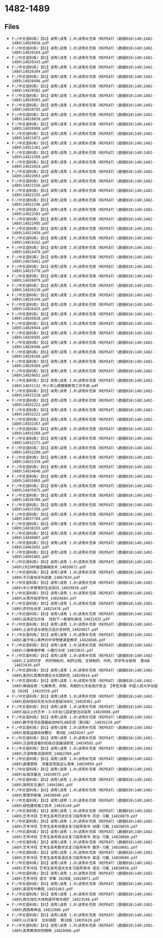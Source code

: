 # 1482-1489

## Files

- `F:/中文语料库/【01】读秀\读秀 1.0\读秀补充库（REPEAT）\数据016\148\1482-1489\14820018.pdf`
- `F:/中文语料库/【01】读秀\读秀 1.0\读秀补充库（REPEAT）\数据016\148\1482-1489\14820169.pdf`
- `F:/中文语料库/【01】读秀\读秀 1.0\读秀补充库（REPEAT）\数据016\148\1482-1489\14820343.pdf`
- `F:/中文语料库/【01】读秀\读秀 1.0\读秀补充库（REPEAT）\数据016\148\1482-1489\14820394.pdf`
- `F:/中文语料库/【01】读秀\读秀 1.0\读秀补充库（REPEAT）\数据016\148\1482-1489\14820496.pdf`
- `F:/中文语料库/【01】读秀\读秀 1.0\读秀补充库（REPEAT）\数据016\148\1482-1489\14820502.pdf`
- `F:/中文语料库/【01】读秀\读秀 1.0\读秀补充库（REPEAT）\数据016\148\1482-1489\14820503.pdf`
- `F:/中文语料库/【01】读秀\读秀 1.0\读秀补充库（REPEAT）\数据016\148\1482-1489\14820793.pdf`
- `F:/中文语料库/【01】读秀\读秀 1.0\读秀补充库（REPEAT）\数据016\148\1482-1489\14820838.pdf`
- `F:/中文语料库/【01】读秀\读秀 1.0\读秀补充库（REPEAT）\数据016\148\1482-1489\14820988.pdf`
- `F:/中文语料库/【01】读秀\读秀 1.0\读秀补充库（REPEAT）\数据016\148\1482-1489\14821072.pdf`
- `F:/中文语料库/【01】读秀\读秀 1.0\读秀补充库（REPEAT）\数据016\148\1482-1489\14821361.pdf`
- `F:/中文语料库/【01】读秀\读秀 1.0\读秀补充库（REPEAT）\数据016\148\1482-1489\14821509.pdf`
- `F:/中文语料库/【01】读秀\读秀 1.0\读秀补充库（REPEAT）\数据016\148\1482-1489\14822014.pdf`
- `F:/中文语料库/【01】读秀\读秀 1.0\读秀补充库（REPEAT）\数据016\148\1482-1489\14822053.pdf`
- `F:/中文语料库/【01】读秀\读秀 1.0\读秀补充库（REPEAT）\数据016\148\1482-1489\14822156.pdf`
- `F:/中文语料库/【01】读秀\读秀 1.0\读秀补充库（REPEAT）\数据016\148\1482-1489\14822255.pdf`
- `F:/中文语料库/【01】读秀\读秀 1.0\读秀补充库（REPEAT）\数据016\148\1482-1489\14822296.pdf`
- `F:/中文语料库/【01】读秀\读秀 1.0\读秀补充库（REPEAT）\数据016\148\1482-1489\14822503.pdf`
- `F:/中文语料库/【01】读秀\读秀 1.0\读秀补充库（REPEAT）\数据016\148\1482-1489\14822995.pdf`
- `F:/中文语料库/【01】读秀\读秀 1.0\读秀补充库（REPEAT）\数据016\148\1482-1489\14823459.pdf`
- `F:/中文语料库/【01】读秀\读秀 1.0\读秀补充库（REPEAT）\数据016\148\1482-1489\14824242.pdf`
- `F:/中文语料库/【01】读秀\读秀 1.0\读秀补充库（REPEAT）\数据016\148\1482-1489\14824479.pdf`
- `F:/中文语料库/【01】读秀\读秀 1.0\读秀补充库（REPEAT）\数据016\148\1482-1489\14825041.pdf`
- `F:/中文语料库/【01】读秀\读秀 1.0\读秀补充库（REPEAT）\数据016\148\1482-1489\14825778.pdf`
- `F:/中文语料库/【01】读秀\读秀 1.0\读秀补充库（REPEAT）\数据016\148\1482-1489\14826079.pdf`
- `F:/中文语料库/【01】读秀\读秀 1.0\读秀补充库（REPEAT）\数据016\148\1482-1489\14826139.pdf`
- `F:/中文语料库/【01】读秀\读秀 1.0\读秀补充库（REPEAT）\数据016\148\1482-1489\14826349.pdf`
- `F:/中文语料库/【01】读秀\读秀 1.0\读秀补充库（REPEAT）\数据016\148\1482-1489\14826425.pdf`
- `F:/中文语料库/【01】读秀\读秀 1.0\读秀补充库（REPEAT）\数据016\148\1482-1489\14826828.pdf`
- `F:/中文语料库/【01】读秀\读秀 1.0\读秀补充库（REPEAT）\数据016\148\1482-1489\14826944.pdf`
- `F:/中文语料库/【01】读秀\读秀 1.0\读秀补充库（REPEAT）\数据016\148\1482-1489\14826945.pdf`
- `F:/中文语料库/【01】读秀\读秀 1.0\读秀补充库（REPEAT）\数据016\148\1482-1489\14826946.pdf`
- `F:/中文语料库/【01】读秀\读秀 1.0\读秀补充库（REPEAT）\数据016\148\1482-1489\14828160.pdf`
- `F:/中文语料库/【01】读秀\读秀 1.0\读秀补充库（REPEAT）\数据016\148\1482-1489\14829369.pdf`
- `F:/中文语料库/【01】读秀\读秀 1.0\读秀补充库（REPEAT）\数据016\148\1482-1489\14829652.pdf`
- `F:/中文语料库/【01】读秀\读秀 1.0\读秀补充库（REPEAT）\数据016\148\1482-1489\14831132_中小学心理健康教育工作手册.pdf`
- `F:/中文语料库/【01】读秀\读秀 1.0\读秀补充库（REPEAT）\数据016\148\1482-1489\14831528.pdf`
- `F:/中文语料库/【01】读秀\读秀 1.0\读秀补充库（REPEAT）\数据016\148\1482-1489\14832222.pdf`
- `F:/中文语料库/【01】读秀\读秀 1.0\读秀补充库（REPEAT）\数据016\148\1482-1489\14832223.pdf`
- `F:/中文语料库/【01】读秀\读秀 1.0\读秀补充库（REPEAT）\数据016\148\1482-1489\14832267.pdf`
- `F:/中文语料库/【01】读秀\读秀 1.0\读秀补充库（REPEAT）\数据016\148\1482-1489\14832268.pdf`
- `F:/中文语料库/【01】读秀\读秀 1.0\读秀补充库（REPEAT）\数据016\148\1482-1489\14832271.pdf`
- `F:/中文语料库/【01】读秀\读秀 1.0\读秀补充库（REPEAT）\数据016\148\1482-1489\14832280.pdf`
- `F:/中文语料库/【01】读秀\读秀 1.0\读秀补充库（REPEAT）\数据016\148\1482-1489\14832339.pdf`
- `F:/中文语料库/【01】读秀\读秀 1.0\读秀补充库（REPEAT）\数据016\148\1482-1489\14834646.pdf`
- `F:/中文语料库/【01】读秀\读秀 1.0\读秀补充库（REPEAT）\数据016\148\1482-1489\14835065.pdf`
- `F:/中文语料库/【01】读秀\读秀 1.0\读秀补充库（REPEAT）\数据016\148\1482-1489\14835075.pdf`
- `F:/中文语料库/【01】读秀\读秀 1.0\读秀补充库（REPEAT）\数据016\148\1482-1489\14836700.pdf`
- `F:/中文语料库/【01】读秀\读秀 1.0\读秀补充库（REPEAT）\数据016\148\1482-1489\14837356.pdf`
- `F:/中文语料库/【01】读秀\读秀 1.0\读秀补充库（REPEAT）\数据016\148\1482-1489\14837784.pdf`
- `F:/中文语料库/【01】读秀\读秀 1.0\读秀补充库（REPEAT）\数据016\148\1482-1489\14838193.pdf`
- `F:/中文语料库/【01】读秀\读秀 1.0\读秀补充库（REPEAT）\数据016\148\1482-1489\14840007.pdf`
- `F:/中文语料库/【01】读秀\读秀 1.0\读秀补充库（REPEAT）\数据016\148\1482-1489\14862692.pdf`
- `F:/中文语料库/【01】读秀\读秀 1.0\读秀补充库（REPEAT）\数据016\148\1482-1489\14891865.pdf`
- `F:/中文语料库/【01】读秀\读秀 1.0\读秀补充库（REPEAT）\数据016\148\1482-1489\CRISRP基因编辑技术_14850072.pdf`
- `F:/中文语料库/【01】读秀\读秀 1.0\读秀补充库（REPEAT）\数据016\148\1482-1489\不只是匈牙利民歌_14867839.pdf`
- `F:/中文语料库/【01】读秀\读秀 1.0\读秀补充库（REPEAT）\数据016\148\1482-1489\中小学德育的生态回归_14829038.pdf`
- `F:/中文语料库/【01】读秀\读秀 1.0\读秀补充库（REPEAT）\数据016\148\1482-1489\从零开始学写作_14824684.pdf`
- `F:/中文语料库/【01】读秀\读秀 1.0\读秀补充库（REPEAT）\数据016\148\1482-1489\农村社会学_14823478.pdf`
- `F:/中文语料库/【01】读秀\读秀 1.0\读秀补充库（REPEAT）\数据016\148\1482-1489\品类定位升级  找到下一条增长曲线_14822425.pdf`
- `F:/中文语料库/【01】读秀\读秀 1.0\读秀补充库（REPEAT）\数据016\148\1482-1489\土话平话与濒危汉语方言研究_14828027.pdf`
- `F:/中文语料库/【01】读秀\读秀 1.0\读秀补充库（REPEAT）\数据016\148\1482-1489\基于核心素养的中学物理课堂教学_14828046.pdf`
- `F:/中文语料库/【01】读秀\读秀 1.0\读秀补充库（REPEAT）\数据016\148\1482-1489\小猪唏哩呼噜 小猪打冰球_14833015.pdf`
- `F:/中文语料库/【01】读秀\读秀 1.0\读秀补充库（REPEAT）\数据016\148\1482-1489\工业药剂学  供药物制剂、制药过程、生物制药、中药、药学专业使用  第4版_14823439.pdf`
- `F:/中文语料库/【01】读秀\读秀 1.0\读秀补充库（REPEAT）\数据016\148\1482-1489\差别化政策的理论与实践研究_14820014.pdf`
- `F:/中文语料库/【01】读秀\读秀 1.0\读秀补充库（REPEAT）\数据016\148\1482-1489\情绪自救：化解焦虑、抑郁、失眠的七天自我疗愈法 【李宏夫著 中国人民大学出版社 2020】_14829359.pdf`
- `F:/中文语料库/【01】读秀\读秀 1.0\读秀补充库（REPEAT）\数据016\148\1482-1489\招标投标实务与热点答疑360问_14820361.pdf`
- `F:/中文语料库/【01】读秀\读秀 1.0\读秀补充库（REPEAT）\数据016\148\1482-1489\指尖上的艺术：3-6岁幼儿园泥塑活动指导_14828086.pdf`
- `F:/中文语料库/【01】读秀\读秀 1.0\读秀补充库（REPEAT）\数据016\148\1482-1489\数字信号处理基础及MATLAB实现（第3版）_14835219.pdf`
- `F:/中文语料库/【01】读秀\读秀 1.0\读秀补充库（REPEAT）\数据016\148\1482-1489\智能运输系统概论  第4版_14829247.pdf`
- `F:/中文语料库/【01】读秀\读秀 1.0\读秀补充库（REPEAT）\数据016\148\1482-1489\汉语母语者的初级日语偏误研究_14834503.pdf`
- `F:/中文语料库/【01】读秀\读秀 1.0\读秀补充库（REPEAT）\数据016\148\1482-1489\汉语物象词语研究_14862360.pdf`
- `F:/中文语料库/【01】读秀\读秀 1.0\读秀补充库（REPEAT）\数据016\148\1482-1489\直播营销  流量变现就这么简单_14820059.pdf`
- `F:/中文语料库/【01】读秀\读秀 1.0\读秀补充库（REPEAT）\数据016\148\1482-1489\私域流量池_14820075.pdf`
- `F:/中文语料库/【01】读秀\读秀 1.0\读秀补充库（REPEAT）\数据016\148\1482-1489\简明天文通识_14841081.pdf`
- `F:/中文语料库/【01】读秀\读秀 1.0\读秀补充库（REPEAT）\数据016\148\1482-1489\管理学新编_14820040.pdf`
- `F:/中文语料库/【01】读秀\读秀 1.0\读秀补充库（REPEAT）\数据016\148\1482-1489\绿色建筑施工技术_14826140.pdf`
- `F:/中文语料库/【01】读秀\读秀 1.0\读秀补充库（REPEAT）\数据016\148\1482-1489\艺考冲冠 艺考生高考历史总复习指导用书 历史·习案_14828079.pdf`
- `F:/中文语料库/【01】读秀\读秀 1.0\读秀补充库（REPEAT）\数据016\148\1482-1489\艺考冲冠 艺考生高考地理总复习指导用书 地理·习案_14828059.pdf`
- `F:/中文语料库/【01】读秀\读秀 1.0\读秀补充库（REPEAT）\数据016\148\1482-1489\艺考冲冠 艺考生高考政治总复习指导用书 政治·习案_14828060.pdf`
- `F:/中文语料库/【01】读秀\读秀 1.0\读秀补充库（REPEAT）\数据016\148\1482-1489\艺考冲冠 艺考生高考数学总复习指导用书 数学·习案_14828081.pdf`
- `F:/中文语料库/【01】读秀\读秀 1.0\读秀补充库（REPEAT）\数据016\148\1482-1489\艺考冲冠 艺考生高考英语总复习指导用书 英语·习案_14828080.pdf`
- `F:/中文语料库/【01】读秀\读秀 1.0\读秀补充库（REPEAT）\数据016\148\1482-1489\艺考冲冠 艺考生高考语文总复习指导用书 语文·习案_14828058.pdf`
- `F:/中文语料库/【01】读秀\读秀 1.0\读秀补充库（REPEAT）\数据016\148\1482-1489\艺考冲冠 语文 学案 2020版_14828071.pdf`
- `F:/中文语料库/【01】读秀\读秀 1.0\读秀补充库（REPEAT）\数据016\148\1482-1489\英语写作教程_14831463.pdf`
- `F:/中文语料库/【01】读秀\读秀 1.0\读秀补充库（REPEAT）\数据016\148\1482-1489\西北地区大地构造环境与成矿_14823549.pdf`
- `F:/中文语料库/【01】读秀\读秀 1.0\读秀补充库（REPEAT）\数据016\148\1482-1489\西西弗神话_14822888.pdf`
- `F:/中文语料库/【01】读秀\读秀 1.0\读秀补充库（REPEAT）\数据016\148\1482-1489\认识海洋  全彩插图  第10版_14835610.pdf`
- `F:/中文语料库/【01】读秀\读秀 1.0\读秀补充库（REPEAT）\数据016\148\1482-1489\高等教育研究精粹_14828006.pdf`
